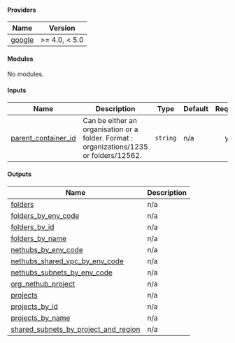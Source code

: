 <!-- BEGIN_TF_DOCS -->
#### Providers

| Name | Version |
|------|---------|
| <a name="provider_google"></a> [google](#provider_google) | >= 4.0, < 5.0 |

#### Modules

No modules.

#### Inputs

| Name | Description | Type | Default | Required |
|------|-------------|------|---------|:--------:|
| <a name="input_parent_container_id"></a> [parent_container_id](#input_parent_container_id) | Can be either an organisation or a folder. Format : organizations/1235 or folders/12562. | `string` | n/a | yes |

#### Outputs

| Name | Description |
|------|-------------|
| <a name="output_folders"></a> [folders](#output_folders) | n/a |
| <a name="output_folders_by_env_code"></a> [folders_by_env_code](#output_folders_by_env_code) | n/a |
| <a name="output_folders_by_id"></a> [folders_by_id](#output_folders_by_id) | n/a |
| <a name="output_folders_by_name"></a> [folders_by_name](#output_folders_by_name) | n/a |
| <a name="output_nethubs_by_env_code"></a> [nethubs_by_env_code](#output_nethubs_by_env_code) | n/a |
| <a name="output_nethubs_shared_vpc_by_env_code"></a> [nethubs_shared_vpc_by_env_code](#output_nethubs_shared_vpc_by_env_code) | n/a |
| <a name="output_nethubs_subnets_by_env_code"></a> [nethubs_subnets_by_env_code](#output_nethubs_subnets_by_env_code) | n/a |
| <a name="output_org_nethub_project"></a> [org_nethub_project](#output_org_nethub_project) | n/a |
| <a name="output_projects"></a> [projects](#output_projects) | n/a |
| <a name="output_projects_by_id"></a> [projects_by_id](#output_projects_by_id) | n/a |
| <a name="output_projects_by_name"></a> [projects_by_name](#output_projects_by_name) | n/a |
| <a name="output_shared_subnets_by_project_and_region"></a> [shared_subnets_by_project_and_region](#output_shared_subnets_by_project_and_region) | n/a |
<!-- END_TF_DOCS -->